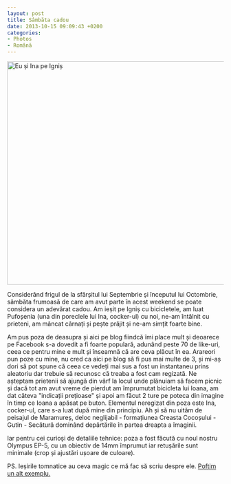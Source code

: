 ```yaml
---
layout: post
title: Sâmbăta cadou
date: 2013-10-15 09:09:43 +0200
categories:
- Photos
- Română
---
```

<a href="http://www.flickr.com/photos/janos/10249140043/"><img class="alignnone size-medium wp-image-4575" alt="Eu și Ina pe Igniș" src="http://www.rusiczki.net/wp-content/uploads/2013/10/PA120146-1024-693x519.jpg" width="693" height="519" /></a>

Considerând frigul de la sfârșitul lui Septembrie și începutul lui Octombrie, sâmbăta frumoasă de care am avut parte în acest weekend se poate considera un adevărat cadou. Am ieșit pe Igniș cu bicicletele, am luat Pufoșenia (una din poreclele lui Ina, cocker-ul) cu noi, ne-am întâlnit cu prieteni, am mâncat cârnați și pește prăjit și ne-am simțit foarte bine.

Am pus poza de deasupra și aici pe blog fiindcă îmi place mult și deoarece pe Facebook s-a dovedit a fi foarte populară, adunând peste 70 de like-uri, ceea ce pentru mine e mult și înseamnă că are ceva plăcut în ea. Arareori pun poze cu mine, nu cred ca aici pe blog să fi pus mai multe de 3, și mi-aș dori să pot spune că ceea ce vedeți mai sus a fost un instantaneu prins aleatoriu dar trebuie să recunosc că treaba a fost cam regizată. Ne așteptam prietenii să ajungă din vârf la locul unde plănuiam să facem picnic și dacă tot am avut vreme de pierdut am împrumutat bicicleta lui Ioana, am dat câteva "indicații prețioase" și apoi am făcut 2 ture pe poteca din imagine în timp ce Ioana a apăsat pe buton. Elementul neregizat din poza este Ina, cocker-ul, care s-a luat după mine din principiu. Ah și să nu uităm de peisajul de Maramureș, deloc neglijabil - formațiunea Creasta Cocoșului - Gutin - Secătură dominând depărtările în partea dreapta a îmaginii.

Iar pentru cei curioși de detaliile tehnice: poza a fost făcută cu noul nostru Olympus EP-5, cu un obiectiv de 14mm împrumut iar retușările sunt minimale (crop și ajustări ușoare de culoare).

PS. Ieșirile tomnatice au ceva magic ce mă fac să scriu despre ele. <a href="http://www.rusiczki.net/2011/09/13/sfarsit-de-saptamana-activ/">Poftim un alt exemplu.</a>


